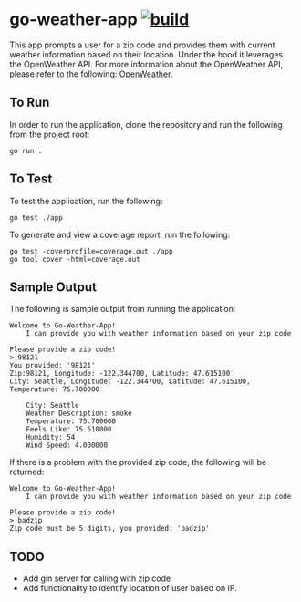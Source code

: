 # go-weather-app [![build](https://github.com/JRowles447/go-weather-app/actions/workflows/package.yaml/badge.svg?branch=main)](https://github.com/JRowles447/go-weather-app/actions/workflows/package.yaml)

This app prompts a user for a zip code and provides them with current weather information based on their location. Under the hood it leverages the OpenWeather API. For more information about the OpenWeather API, please refer to the following: [OpenWeather](https://openweathermap.org/).

## To Run
In order to run the application, clone the repository and run the following from the project root: 
```
go run . 
```

## To Test
To test the application, run the following: 
```
go test ./app
```

To generate and view a coverage report, run the following: 
```
go test -coverprofile=coverage.out ./app
go tool cover -html=coverage.out
```

## Sample Output
The following is sample output from running the application: 
```
Welcome to Go-Weather-App!
	I can provide you with weather information based on your zip code

Please provide a zip code!
> 98121
You provided: '98121'
Zip:98121, Longitude: -122.344700, Latitude: 47.615100
City: Seattle, Longitude: -122.344700, Latitude: 47.615100, Temperature: 75.700000

	City: Seattle
	Weather Description: smoke
	Temperature: 75.700000
	Feels Like: 75.510000
	Humidity: 54
	Wind Speed: 4.000000
```

If there is a problem with the provided zip code, the following will be returned: 
```
Welcome to Go-Weather-App!
	I can provide you with weather information based on your zip code

Please provide a zip code!
> badzip
Zip code must be 5 digits, you provided: 'badzip'
```

## TODO
* Add gin server for calling with zip code 
* Add functionality to identify location of user based on IP. 